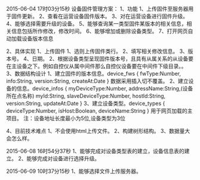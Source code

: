 2015-06-04 17时03分15秒
设备固件管理方案：
1、功能
	1、上传固件至服务器用于固件更新。
	2、查看在运营设备固件版本。
	3、对在运营设备进行固件升级。
	4、能够选择需要升级的设备。
	5、能够查询某一类型固件某版本的相关信息，相关信息包括所作修改，修改时间。
	6、能够增加或删除设备类型。
	7、打开网页自动加载设备版本信息
	
2、具体实现
	1、上传固件
		1、选则上传固件类行。
		2、填写相关修改信息。
		3、版本号。
		4、日期。
	2、根据设备类型呈现固件版本号，且具有从属关系的从设备要在主设备之下。例如自控仪从属中间件那么自控仪设备要在中间件下级目录。。	
	3、数据结构设计
		1、建立固件的版本信息。device_fws
		{
			fwType:Number,
			info:String,
			version:String,
			createAt:Date
		}
		数据采用插入切不覆盖。
		2、建立设备的信息。device_infos
		{
			myDeviceType:Number,
			addressName:String,(设备所在点名称)
			myId:String,
			slaveDeviceType:Number,
			hostId:String,
			version:String,
			updateAt:Date
		}
		3、建立设备类型。device_types
		{
			deviceType:Number,
			isHost:Boolean,
			deviceName:String
		}
		用于网页加载的主项目。
	注：设备地址长度最小为5位,设备类型为3位
	
4、目前技术难点
	1、不会使用html上传文件。
	2、构建树形结构。
	3、数据量大会怎么样。
	
2015-06-08 16时54分37秒
1、能够完成对设备类型表的建立，设备信息表的建立。
2、能够完成对设备进行选择升级。

2015-06-09 10时37分15秒
1、能够选择文件上传服务器。






